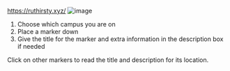 https://ruthirsty.xyz/
![image](https://github.com/nmazid121/RU_Thirsty/assets/129209117/ffcac6c6-ef4c-4ed6-b19e-61a9ad01fbc4)

1) Choose which campus you are on
2) Place a marker down
3) Give the title for the marker and extra information in the description box if needed

Click on other markers to read the title and description for its location.
